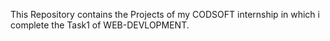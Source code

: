This Repository contains the Projects of my CODSOFT internship  in which i complete the Task1 of WEB-DEVLOPMENT.
